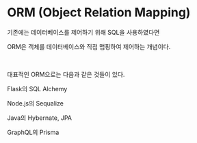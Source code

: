 # ORM (Object Relation Mapping)

기존에는 데이터베이스를 제어하기 위해 SQL을 사용하였다면

ORM은 객체를 데이터베이스와 직접 맵핑하여 제어하는 개념이다.

<br>

대표적인 ORM으로는 다음과 같은 것들이 있다.

Flask의 SQL Alchemy

Node.js의 Sequalize

Java의 Hybernate, JPA

GraphQL의 Prisma
